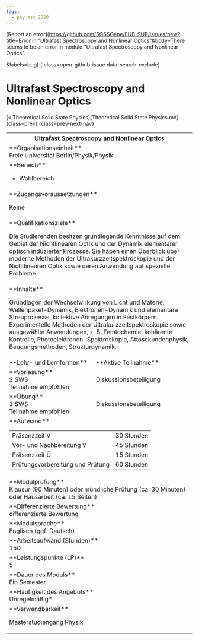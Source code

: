 ```yaml
---
tags:
  - phy_msc_2020
---
```

[Report an error](https://github.com/SGSSGene/FUB-SUP/issues/new?title=Error in "Ultrafast Spectroscopy and Nonlinear Optics"&body=There seems to be an error in module "Ultrafast Spectroscopy and Nonlinear Optics".

<Describe here a slightly more detailed description of what is wrong>&labels=bug)
{ class=open-github-issue data-search-exclude}

# Ultrafast Spectroscopy and Nonlinear Optics

[« Theoretical Solid State Physics](Theoretical Solid State Physics.md){class=prev}
{class=prev-next-nav}

<table markdown id="moduledesc">
<tr markdown class="moduledesc_head"><th colspan="2">Ultrafast Spectroscopy and Nonlinear Optics </th></tr>
<tr markdown><td colspan="2">**Organisationseinheit**   <br>Freie Universität Berlin/Physik/Physik</td></tr>

<tr markdown><td colspan="2">**Bereich**<br>


- Wahlbereich

</td></tr>

<tr markdown><td colspan="2">**Zugangsvoraussetzungen** <br>

Keine


</td></tr>
<tr markdown><td colspan="2">**Qualifikationsziele**    <br>

Die Studierenden besitzen grundlegende Kenntnisse auf dem Gebiet der
Nichtlinearen Optik und der Dynamik elementarer optisch induzierter
Prozesse. Sie haben einen Überblick über moderne Methoden der
Ultrakurzzeitspektroskopie und der Nichtlinearen Optik sowie deren Anwendung
auf spezielle Probleme.


</td></tr>
<tr markdown><td colspan="2">**Inhalte**                <br>

Grundlagen der Wechselwirkung von Licht und Materie, Wellenpaket-Dynamik,
Elektronen-Dynamik und elementare Streuprozesse, kollektive Anregungen in
Festkörpern. Experimentelle Methoden der Ultrakurzzeitspektroskopie sowie
ausgewählte Anwendungen, z. B. Femtochemie, kohärente Kontrolle,
Photoelektronen-Spektroskopie, Attosekundenphysik, Beugungsmethoden,
Strukturdynamik.


</td></tr>

<tr markdown><td>**Lehr- und Lernformen**</td><td>**Aktive Teilnahme**</td></tr>
<tr markdown><td> **Vorlesung** <br>2 SWS <br> Teilnahme empfohlen</td><td>

Diskussionsbeteiligung
</td></tr>
<tr markdown><td> **Übung** <br>1 SWS <br> Teilnahme empfohlen</td><td>

Diskussionsbeteiligung
</td></tr>
<tr markdown><td colspan="2">**Aufwand**                <br>
<table class="aufwand_table">
<tr><td>Präsenzzeit V</td><td>30 Stunden</td></tr>
<tr><td>Vor- und Nachbereitung V</td><td>45 Stunden</td></tr>
<tr><td>Präsenzzeit Ü</td><td>15 Stunden</td></tr>
<tr><td>Prüfungsvorbereitung und Prüfung</td><td>60 Stunden</td></tr>
</table>

</td></tr>
<tr markdown><td colspan="2">**Modulprüfung**             <br>Klausur (90 Minuten) oder mündliche Prüfung (ca. 30 Minuten) oder Hausarbeit
(ca. 15 Seiten)


</td></tr>
<tr markdown><td colspan="2">**Differenzierte Bewertung** <br>differenzierte Bewertung

</td></tr>
<tr markdown><td colspan="2">**Modulsprache**             <br>Englisch (ggf. Deutsch)</td></tr>
<tr markdown><td colspan="2">**Arbeitsaufwand (Stunden)** <br>150</td></tr>
<tr markdown><td colspan="2">**Leistungspunkte (LP)**     <br>5</td></tr>
<tr markdown><td colspan="2">**Dauer des Moduls**         <br>Ein Semester</td></tr>
<tr markdown><td colspan="2">**Häufigkeit des Angebots**  <br>Unregelmäßig*</td></tr>
<tr markdown><td colspan="2">**Verwendbarkeit**           <br>

Masterstudiengang Physik


</td></tr>

</table>
